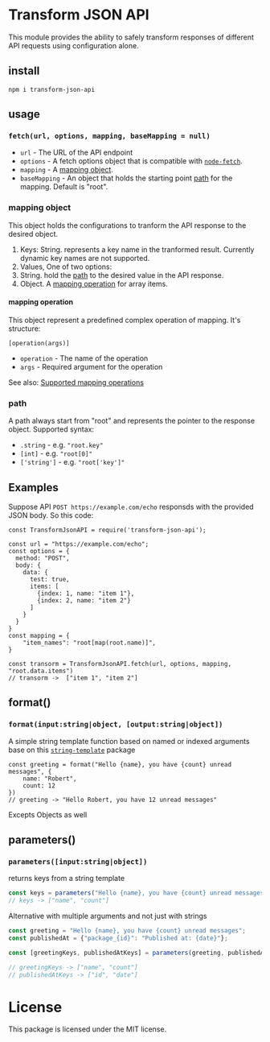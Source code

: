 # Transform JSON API

This module provides the ability to safely transform responses of different API requests using configuration alone.


## install
```
npm i transform-json-api
```
## usage
### `fetch(url, options, mapping, baseMapping = null)`

* `url` - The URL of the API endpoint
* `options` - A fetch options object that is compatible with [`node-fetch`](https://www.npmjs.com/package/node-fetch#fetchurl-options).
* `mapping` - A [mapping object](#mapping-object).
* `baseMapping` - An object that holds the starting point [path](#path) for the mapping. Default is "root".

### mapping object
This object holds the configurations to tranform the API response to the desired object.

1. Keys: String. represents a key name in the tranformed result. Currently dynamic key names are not supported.
2. Values, One of two options: 
  1. String. hold the [path](#path) to the desired value in the API response.
  2. Object. A [mapping operation](#mapping-operation) for array items.

#### mapping operation
This object represent a predefined complex operation of mapping.
It's structure:
```
[operation(args)]
```

* `operation` - The name of the operation
* `args` - Required argument for the operation

See also: [Supported mapping operations](mapping-operations.md)


### path
A path always start from "root" and represents the pointer to the response object.
Supported syntax:
* `.string` - e.g. `"root.key"`
* `[int]` - e.g. `"root[0]"`
* `['string']` - e.g. `"root['key']"`


## Examples
Suppose API `POST https://example.com/echo` responsds with the provided JSON body.
So this code:
```
const TransformJsonAPI = require('transform-json-api');

const url = "https://example.com/echo";
const options = {
  method: "POST",
  body: {
    data: {
      test: true,
      items: [
        {index: 1, name: "item 1"},
        {index: 2, name: "item 2"}
      ]
    }
  }
}
const mapping = {
    "item_names": "root[map(root.name)]",
}

const transorm = TransformJsonAPI.fetch(url, options, mapping, "root.data.items")
// transorm ->  ["item 1", "item 2"]
```

## format()
### `format(input:string|object, [output:string|object])`
   A simple string template function based on named or indexed arguments
   base on this [`string-template`](#https://www.npmjs.com/package/string-template) package
   
   ```
   const greeting = format("Hello {name}, you have {count} unread messages", {
       name: "Robert",
       count: 12
   })
   // greeting -> "Hello Robert, you have 12 unread messages"
   ```
   Excepts Objects as well 
 
## parameters()
### `parameters([input:string|object])`
returns keys from a string template
   
   ```javascript
   const keys = parameters("Hello {name}, you have {count} unread messages");
   // keys -> ["name", "count"]
   ```
   Alternative with multiple arguments and not just with strings
   ```javascript
   const greeting = "Hello {name}, you have {count} unread messages";
   const publishedAt = {"package_{id}": "Published at: {date}"};
   
   const [greetingKeys, publishedAtKeys] = parameters(greeting, publishedAt);
   
   // greetingKeys -> ["name", "count"]
   // publishedAtKeys -> ["id", "date"]
   ```
# License
This package is licensed under the MIT license.
